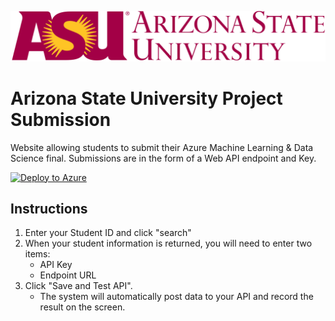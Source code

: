 ![ASU Logo](/Website/ASUProjectSubmission/wwwroot/images/asu_logo_2.png)
# Arizona State University Project Submission
Website allowing students to submit their Azure Machine Learning & Data Science final. Submissions are in the form of a Web API endpoint and Key.  

[![Deploy to Azure](http://azuredeploy.net/deploybutton.png)](https://azuredeploy.net/)

## Instructions

1. Enter your Student ID and click "search"
2. When your student information is returned, you will need to enter two items:
    * API Key 
    * Endpoint URL
3. Click "Save and Test API". 
    * The system will automatically post data to your API and record the result on the screen. 
